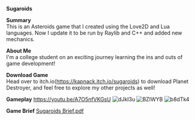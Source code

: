 **Sugaroids**

**Summary**  
This is an Asteroids game that I created using the Love2D and Lua languages. Now I update it to be run by Raylib and C++ and added new mechanics.

**About Me**  
I'm a college student on an exciting journey learning the ins and outs of game development!

**Download Game**  
Head over to itch.io(https://kapnack.itch.io/sugaroids) to download Planet Destroyer, and feel free to explore my other projects as well!

**Gameplay**
https://youtu.be/A7O5nfVKGsU
![dJkI3u](https://github.com/user-attachments/assets/8e54e101-c159-4a3c-b64e-5e7a6037d858)
![BZIWYB](https://github.com/user-attachments/assets/1090dc3c-9458-4050-9a84-e0257b39dcb3)
![b8dTk4](https://github.com/user-attachments/assets/cde8cd6b-a219-400f-aa25-fd7827655d45)

**Game Brief**
[Sugaroids Brief.pdf](https://github.com/user-attachments/files/17571517/Sugaroids.Brief.pdf)

